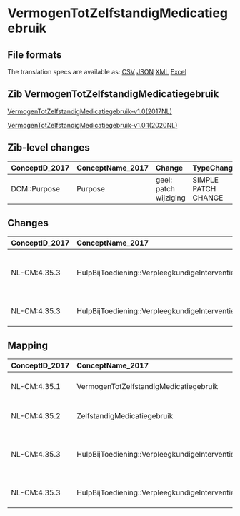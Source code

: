 # VermogenTotZelfstandigMedicatiegebruik
## File formats

The translation specs are available as: 
[CSV](../csv/VermogenTotZelfstandigMedicatiegebruik.csv) [JSON](../json/VermogenTotZelfstandigMedicatiegebruik.json) [XML](../xml/VermogenTotZelfstandigMedicatiegebruik.xml) [Excel](../excel/VermogenTotZelfstandigMedicatiegebruik.xlsx)



## Zib VermogenTotZelfstandigMedicatiegebruik

[VermogenTotZelfstandigMedicatiegebruik-v1.0(2017NL)](https://zibs.nl/wiki/VermogenTotZelfstandigMedicatiegebruik-v1.0(2017NL))

[VermogenTotZelfstandigMedicatiegebruik-v1.0.1(2020NL)](https://zibs.nl/wiki/VermogenTotZelfstandigMedicatiegebruik-v1.0.1(2020NL))







## Zib-level changes

| ConceptID_2017   | ConceptName_2017   | Change                | TypeChange          | Omschrijving        |
|:-----------------|:-------------------|:----------------------|:--------------------|:--------------------|
| DCM::Purpose     | Purpose            | geel: patch wijziging | SIMPLE PATCH CHANGE | Tekstuele wijziging |

## Changes

| ConceptID_2017   | ConceptName_2017                              | Change                | TypeChange          | Impact_heen   | TRANSLATIE_spec_heen   | Impact_terug   | TRANSLATIE_spec_terug   | Omschrijving                                  |
|:-----------------|:----------------------------------------------|:----------------------|:--------------------|:--------------|:-----------------------|:---------------|:------------------------|:----------------------------------------------|
| NL-CM:4.35.3     | HulpBijToediening::VerpleegkundigeInterventie | geel: patch wijziging | SIMPLE PATCH CHANGE | Low           |                        | Low            |                         | Twee typefouten hersteld in concept definitie |
| NL-CM:4.35.3     | HulpBijToediening::VerpleegkundigeInterventie | geel: patch wijziging | SIMPLE PATCH CHANGE | Low           |                        | Low            |                         | Tekstuele wijziging                           |

## Mapping

| ConceptID_2017   | ConceptName_2017                              | Codelists_2017                       | Change                  | ConceptID_2020   | ConceptName_2020                              | Codelists_2020                       | Bits    | Omschrijving                                  | TypeChange          | Impact_heen   | TRANSLATIE_spec_heen   | Impact_terug   | TRANSLATIE_spec_terug   |
|:-----------------|:----------------------------------------------|:-------------------------------------|:------------------------|:-----------------|:----------------------------------------------|:-------------------------------------|:--------|:----------------------------------------------|:--------------------|:--------------|:-----------------------|:---------------|:------------------------|
| NL-CM:4.35.1     | VermogenTotZelfstandigMedicatiegebruik        |                                      | groen: geen wijzigingen | NL-CM:4.35.1     | VermogenTotZelfstandigMedicatiegebruik        |                                      |         |                                               |                     |               |                        |                |                         |
| NL-CM:4.35.2     | ZelfstandigMedicatiegebruik                   | ZelfstandigMedicatiegebruikCodelijst | groen: geen wijzigingen | NL-CM:4.35.2     | ZelfstandigMedicatiegebruik                   | ZelfstandigMedicatiegebruikCodelijst |         |                                               |                     |               |                        |                |                         |
| NL-CM:4.35.3     | HulpBijToediening::VerpleegkundigeInterventie |                                      | geel: patch wijziging   | NL-CM:4.35.3     | HulpBijToediening::VerpleegkundigeInterventie |                                      | ZIB-835 | Twee typefouten hersteld in concept definitie | SIMPLE PATCH CHANGE | Low           |                        | Low            |                         |
| NL-CM:4.35.3     | HulpBijToediening::VerpleegkundigeInterventie |                                      | geel: patch wijziging   | NL-CM:4.35.3     | HulpBijToediening::VerpleegkundigeInterventie |                                      | ZIB-835 | Tekstuele wijziging                           | SIMPLE PATCH CHANGE | Low           |                        | Low            |                         |

